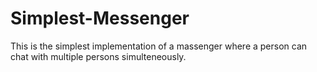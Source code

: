 # Simplest-Messenger

This is the simplest implementation of a massenger where a person can chat with multiple persons simulteneously. 
